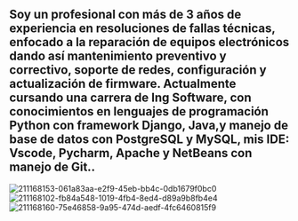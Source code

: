 Soy un profesional con más de 3 años de experiencia en resoluciones
de fallas técnicas, enfocado a la reparación de equipos electrónicos
dando así mantenimiento preventivo y correctivo, soporte de redes,
configuración y actualización de firmware.
Actualmente cursando una carrera de Ing Software, con conocimientos
en lenguajes de programación Python con framework Django, Java,y
manejo de base de datos con PostgreSQL y MySQL, mis IDE: Vscode,
Pycharm, Apache y NetBeans con manejo de Git..
-------------------------------------------------------------------
![211168153-061a83aa-e2f9-45eb-bb4c-0db1679f0bc0](https://github.com/SrodriguezZ/SrodriguezZ/assets/117190423/4d571677-19df-4c57-a417-5a1ad794ba76)
![211168102-fb84a548-1019-4fb4-8ed4-d89a9b8fb4e4](https://github.com/SrodriguezZ/SrodriguezZ/assets/117190423/ba819586-9b94-42e5-8543-c4028a887d3c)
![211168160-75e46858-9a95-474d-aedf-4fc6460815f9](https://github.com/SrodriguezZ/SrodriguezZ/assets/117190423/949eb086-0e27-427f-bf3f-fb930640a59d)
